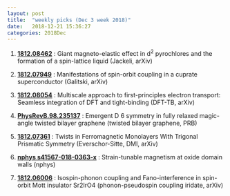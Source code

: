 ```yaml
---
layout: post
title:  "weekly picks (Dec 3 week 2018)"
date:   2018-12-21 15:36:27
categories: 2018Dec
---
```



1. **[1812.08462](https://arxiv.org/abs/1812.08462)** : Giant magneto-elastic effect in d$^2$ pyrochlores and the formation of a spin-lattice liquid (Jackeli, arXiv)

 
1. **[1812.07949](https://arxiv.org/abs/1812.07949)** : Manifestations of spin-orbit coupling in a cuprate superconductor (Galitski, arXiv)


1.	**[1812.08054](https://arxiv.org/abs/1812.08054)** : Multiscale approach to first-principles electron transport: Seamless integration of DFT and tight-binding (DFT-TB, arXiv)


1.	**[PhysRevB.98.235137](https://journals.aps.org/prb/abstract/10.1103/PhysRevB.98.235137)** : Emergent D 6 symmetry in fully relaxed magic-angle twisted bilayer graphene (twisted bilayer graphene, PRB)

1. **[1812.07361](https://arxiv.org/abs/1812.07361)** : Twists in Ferromagnetic Monolayers With Trigonal Prismatic Symmetry (Everschor-Sitte, DMI, arXiv)

1. **[nphys s41567-018-0363-x](https://www.nature.com/articles/s41567-018-0363-x)** : Strain-tunable magnetism at oxide domain walls (nphys)
 
1. **[1812.06006](https://arxiv.org/abs/1812.06006)** : Isospin-phonon coupling and Fano-interference in spin-orbit Mott insulator Sr2IrO4 (phonon-pseudospin coupling iridate, arXiv)

